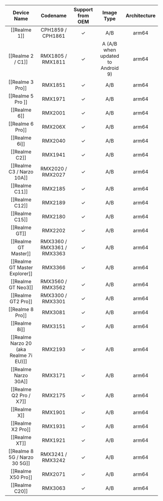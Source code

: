 |Device Name|Codename|Support from OEM|Image Type|Architecture|
|:-:|:-:|:-:|:-:|:-:|
|[[Realme 1]]|CPH1859 / CPH1861|✓|A/B|arm64|
|[[Realme 2 / C1]]|RMX1805 / RMX1811|✓|A (A/B when updated to Android 9)|arm64|
|[[Realme 3 Pro]]|RMX1851|✓|A/B|arm64|
|[[Realme 5 Pro ]]|RMX1971|✓|A/B|arm64|
|[[Realme 6]]|RMX2001|✓|A/B|arm64|
|[[Realme 6 Pro]]|RMX206X|✓|A/B|arm64|
|[[Realme 6i]]|RMX2040|✓|A/B|arm64|
|[[Realme C2]]|RMX1941|✓|A/B|arm64|
|[[Realme C3 / Narzo 10A]]|RMX2020 / RMX2027|✓|A/B|arm64|
|[[Realme C11]]|RMX2185|✓|A/B|arm64|
|[[Realme C12]]|RMX2189|✓|A/B|arm64|
|[[Realme C15]]|RMX2180|✓|A/B|arm64|
|[[Realme GT]]|RMX2202|✓|A/B|arm64|
|[[Realme GT Master]]|RMX3360 / RMX3361 / RMX3363|✓|A/B|arm64|
|[[Realme GT Master Explorer]]|RMX3366|✓|A/B|arm64|
|[[Realme GT Neo3]]|RMX3560 / RMX3562|✓|A/B|arm64|
|[[Realme GT2 Pro]]|RMX3300 / RMX3301|✓|A/B|arm64|
|[[Realme 8 Pro]]|RMX3081|✓|A/B|arm64|
|[[Realme 8i]]|RMX3151|✓|A/B|arm64|
|[[Realme Narzo 20 (aka Realme 7i EU)]]|RMX2193|✓|A/B|arm64|
|[[Realme Narzo 30A]]|RMX3171|✓|A/B|arm64|
|[[Realme Q2 Pro / X7]]|RMX2175|✓|A/B|arm64|
|[[Realme X]]|RMX1901|✓|A/B|arm64|
|[[Realme X2 Pro]]|RMX1931|✓|A/B|arm64|
|[[Realme XT]]|RMX1921|✓|A/B|arm64|
|[[Realme 8 5G / Narzo 30 5G]]|RMX3241 / RMX3242|✓|A/B|arm64|
|[[Realme X50 Pro]]|RMX2071|✓|A/B|arm64|
|[[Realme C20]]|RMX3063|✓|A/B|arm64|